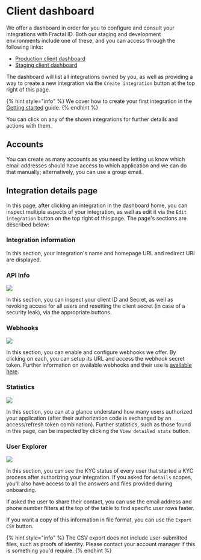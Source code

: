 # Client dashboard

We offer a dashboard in order for you to configure and consult your integrations with Fractal ID. Both our staging and development environments include one of these, and you can access through the following links:

* [Production client dashboard](https://developer.fractal.id)
* [Staging client dashboard](https://developer.next.fractal.id)

The dashboard will list all integrations owned by you, as well as providing a way to create a new integration via the `Create integration` button at the top right of this page.

{% hint style="info" %}
We cover how to create your first integration in the [Getting started](getting-started.md) guide.
{% endhint %}

You can click on any of the shown integrations for further details and actions with them.&#x20;

## Accounts

You can create as many accounts as you need by letting us know which email addresses should have access to which application and we can do that manually; alternatively, you can use a group email.&#x20;

## Integration details page

In this page, after clicking an integration in the dashboard home, you can inspect multiple aspects of your integration, as well as edit it via the `Edit integration` button on the top right of this page. The page's sections are described below:

### Integration information

In this section, your integration's name and homepage URL and redirect URI are displayed.

### API Info

![](.gitbook/assets/screenshot-2019-07-04-at-19.13.32.png)

In this section, you can inspect your client ID and Secret, as well as revoking access for all users and resetting the client secret (in case of a security leak), via the appropriate buttons.

### Webhooks

![](.gitbook/assets/screenshot-2019-07-04-at-19.17.29.png)

In this section, you can enable and configure webhooks we offer. By clicking on each, you can setup its URL and access the webhook secret token. Further information on available webhooks and their use is [available here](user-integration/webhooks/).

### Statistics

![](.gitbook/assets/screenshot-2020-05-19-at-20.05.32.png)

In this section, you can at a glance understand how many users authorized your application (after their authorization code is exchanged by an access/refresh token combination). Further statistics, such as those found in this page, can be inspected by clicking the `View detailed stats` button.

### User Explorer

![](.gitbook/assets/screenshot-2020-05-19-at-20.06.29.png)

In this section, you can see the KYC status of every user that started a KYC process after authorizing your integration. If you asked for `details` scopes, you'll also have access to all the answers and files provided during onboarding.

If asked the user to share their contact, you can use the email address and phone number filters at the top of the table to find specific user rows faster.

If you want a copy of this information in file format, you can use the `Export CSV` button.

{% hint style="info" %}
The CSV export does not include user-submitted files, such as proofs of identity. Please contact your account manager if this is something you'd require.
{% endhint %}
